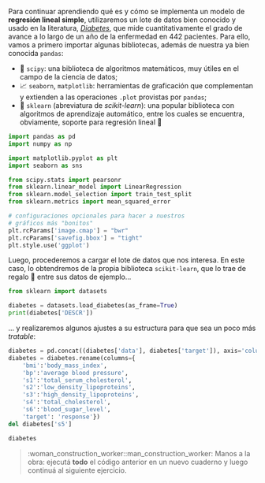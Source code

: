 Para continuar aprendiendo qué es y cómo se implementa un modelo de **regresión lineal simple**, utilizaremos un lote de datos bien conocido y usado en la literatura, [_Diabetes_](https://www4.stat.ncsu.edu/~boos/var.select/diabetes.html), que mide cuantitativamente el grado de avance a lo largo de un año de la enfermedad en 442 pacientes. Para ello, vamos a primero importar algunas bibliotecas, además de nuestra ya bien conocida `pandas`:
 
  * 🔢 `scipy`: una biblioteca de algoritmos matemáticos, muy útiles en el campo de la ciencia de datos; 
  * 📈 `seaborn`, `matplotlib`: herramientas de graficación que complementan y extienden a las operaciones `.plot` provistas por `pandas`;
  * 🤖 `sklearn` (abreviatura de _scikit-learn_): una popular biblioteca con algoritmos de aprendizaje automático, entre los cuales se encuentra, obviamente, soporte para regresión lineal 🎊 

```python
import pandas as pd
import numpy as np

import matplotlib.pyplot as plt
import seaborn as sns

from scipy.stats import pearsonr
from sklearn.linear_model import LinearRegression
from sklearn.model_selection import train_test_split
from sklearn.metrics import mean_squared_error

# configuraciones opcionales para hacer a nuestros 
# gráficos más "bonitos"
plt.rcParams['image.cmap'] = "bwr"
plt.rcParams['savefig.bbox'] = "tight"
plt.style.use('ggplot')
```

Luego, procederemos a cargar el lote de datos que nos interesa. En este caso, lo obtendremos de la propia biblioteca `scikit-learn`, que lo trae de regalo 🎁 entre sus datos de ejemplo...

```python
from sklearn import datasets

diabetes = datasets.load_diabetes(as_frame=True)
print(diabetes['DESCR']) 
```

... y realizaremos algunos ajustes a su estructura para que sea un poco más _tratable_: 

```python
diabetes = pd.concat((diabetes['data'], diabetes['target']), axis='columns')
diabetes = diabetes.rename(columns={
    'bmi':'body_mass_index',
    'bp':'average blood pressure',
    's1':'total_serum_cholesterol',
    's2':'low_density_lipoproteins',
    's3':'high_density_lipoproteins',
    's4':'total_cholesterol',
    's6':'blood_sugar_level',
    'target': 'response'})
del diabetes['s5']

diabetes
```

> :woman_construction_worker::man_construction_worker: Manos a la obra: ejecutá **todo** el código anterior en un nuevo cuaderno y luego continuá al siguiente ejercicio. 